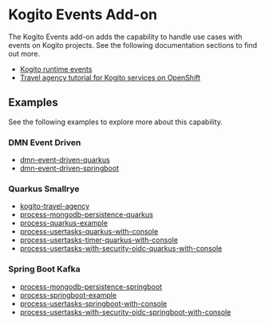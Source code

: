 # Kogito Events Add-on

The Kogito Events add-on adds the capability to handle use cases with events on Kogito projects. See the following documentation sections to find out more.

- [Kogito runtime events](https://docs.jboss.org/kogito/release/latest/html_single/#con-kogito-runtime-events_kogito-configuring)
- [Travel agency tutorial for Kogito services on OpenShift](https://docs.jboss.org/kogito/release/latest/html_single/#con-kogito-travel-agency_kogito-deploying-on-openshift)

## Examples

See the following examples to explore more about this capability.

### DMN Event Driven

- [dmn-event-driven-quarkus](https://github.com/kiegroup/kogito-examples/tree/stable/dmn-event-driven-quarkus)
- [dmn-event-driven-springboot](https://github.com/kiegroup/kogito-examples/tree/stable/dmn-event-driven-springboot)

### Quarkus Smallrye

- [kogito-travel-agency](https://github.com/kiegroup/kogito-examples/tree/stable/kogito-travel-agency)
- [process-mongodb-persistence-quarkus](https://github.com/kiegroup/kogito-examples/tree/stable/process-mongodb-persistence-quarkus)
- [process-quarkus-example](https://github.com/kiegroup/kogito-examples/tree/stable/process-quarkus-example)
- [process-usertasks-quarkus-with-console](https://github.com/kiegroup/kogito-examples/tree/stable/process-usertasks-quarkus-with-console)
- [process-usertasks-timer-quarkus-with-console](https://github.com/kiegroup/kogito-examples/tree/stable/process-usertasks-timer-quarkus-with-console)
- [process-usertasks-with-security-oidc-quarkus-with-console](https://github.com/kiegroup/kogito-examples/tree/stable/process-usertasks-with-security-oidc-quarkus-with-console)

### Spring Boot Kafka

- [process-mongodb-persistence-springboot](https://github.com/kiegroup/kogito-examples/tree/stable/process-mongodb-persistence-springboot)
- [process-springboot-example](https://github.com/kiegroup/kogito-examples/tree/stable/process-springboot-example)
- [process-usertasks-springboot-with-console](https://github.com/kiegroup/kogito-examples/tree/stable/process-usertasks-springboot-with-console)
- [process-usertasks-with-security-oidc-springboot-with-console](https://github.com/kiegroup/kogito-examples/tree/stable/process-usertasks-with-security-oidc-springboot-with-console)
